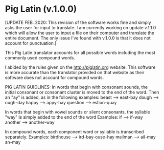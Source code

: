 # Pig Latin (v.1.0.0)

[UPDATE FEB. 2020: This revision of the software works fine and simply asks the user for input to translate. I am currently working on update v.1.1.0 which will allow the user to input a file on their computer and translate the entire document. The only issue I've found with v.1.0.0 is that it does not account for punctuation.]

This Pig Latin translator accounts for all possible words including the most commonly used compound words.

I abided by the rules given on the http://piglatin.org website. 
This software is more accurate than the translator provided on that website as their software does not account for compound words.


PIG LATIN GUIDLINES:
In words that begin with consonant sounds, the initial consonant or consonant cluster is moved to the end of the word. Then
an "ay" is added, as in the following examples:
beast --> east-bay
dough --> ough-day
happy --> appy-hay
question --> estion-quay

In words that begin with vowel sounds or silent consonants,
the syllable "way" is simply added to the end of the word
Examples:
if --> if-way
another --> another-way

In compound words, each component word or syllable is transcribed separately.
Examples: 
birdhouse --> ird-bay-ouse-hay
mailman --> ail-may an-may
